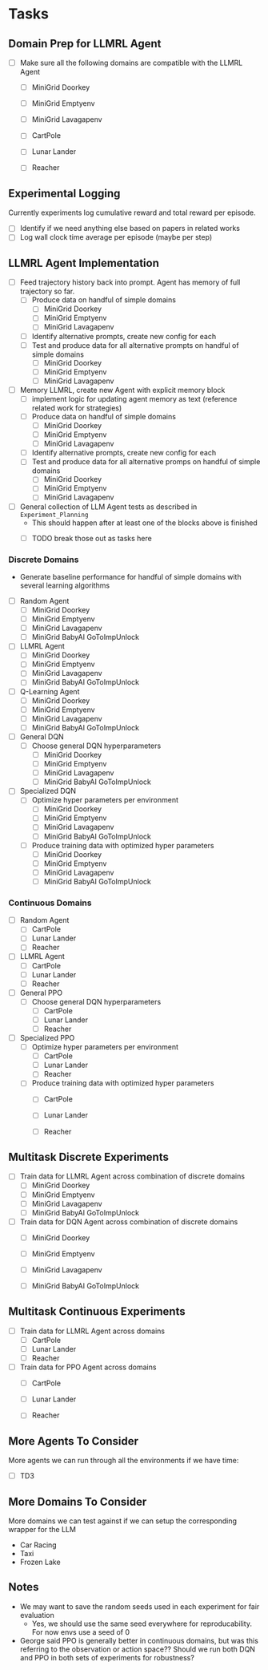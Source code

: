 # Tasks

## Domain Prep for LLMRL Agent

- [ ] Make sure all the following domains are compatible with the LLMRL Agent
  - [ ] MiniGrid Doorkey
  - [ ] MiniGrid Emptyenv
  - [ ] MiniGrid Lavagapenv

  - [ ] CartPole
  - [ ] Lunar Lander
  - [ ] Reacher

## Experimental Logging

Currently experiments log cumulative reward and total reward per episode.

- [ ] Identify if we need anything else based on papers in related works
- [ ] Log wall clock time average per episode (maybe per step)

## LLMRL Agent Implementation

- [ ] Feed trajectory history back into prompt. Agent has memory of full trajectory so far.
  - [ ] Produce data on handful of simple domains
    - [ ] MiniGrid Doorkey
    - [ ] MiniGrid Emptyenv
    - [ ] MiniGrid Lavagapenv
  - [ ] Identify alternative prompts, create new config for each
  - [ ] Test and produce data for all alternative prompts on handful of simple domains
    - [ ] MiniGrid Doorkey
    - [ ] MiniGrid Emptyenv
    - [ ] MiniGrid Lavagapenv

- [ ] Memory LLMRL, create new Agent with explicit memory block
  - [ ] implement logic for updating agent memory as text (reference related work for strategies)
  - [ ] Produce data on handful of simple domains
    - [ ] MiniGrid Doorkey
    - [ ] MiniGrid Emptyenv
    - [ ] MiniGrid Lavagapenv
  - [ ] Identify alternative prompts, create new config for each
  - [ ] Test and produce data for all alternative promps on handful of simple domains
    - [ ] MiniGrid Doorkey
    - [ ] MiniGrid Emptyenv
    - [ ] MiniGrid Lavagapenv

- [ ] General collection of LLM Agent tests as described in `Experiment_Planning`
  - This should happen after at least one of the blocks above is finished
  - [ ] TODO break those out as tasks here


### Discrete Domains

- Generate baseline performance for handful of simple domains with several learning algorithms

- [ ] Random Agent
  - [ ] MiniGrid Doorkey
  - [ ] MiniGrid Emptyenv
  - [ ] MiniGrid Lavagapenv
  - [ ] MiniGrid BabyAI GoToImpUnlock
- [ ] LLMRL Agent
  - [ ] MiniGrid Doorkey
  - [ ] MiniGrid Emptyenv
  - [ ] MiniGrid Lavagapenv
  - [ ] MiniGrid BabyAI GoToImpUnlock
- [ ] Q-Learning Agent
  - [ ] MiniGrid Doorkey
  - [ ] MiniGrid Emptyenv
  - [ ] MiniGrid Lavagapenv
  - [ ] MiniGrid BabyAI GoToImpUnlock
- [ ] General DQN
  - [ ] Choose general DQN hyperparameters
    - [ ] MiniGrid Doorkey
    - [ ] MiniGrid Emptyenv
    - [ ] MiniGrid Lavagapenv
    - [ ] MiniGrid BabyAI GoToImpUnlock
- [ ] Specialized DQN
  - [ ] Optimize hyper parameters per environment
    - [ ] MiniGrid Doorkey
    - [ ] MiniGrid Emptyenv
    - [ ] MiniGrid Lavagapenv
    - [ ] MiniGrid BabyAI GoToImpUnlock
  - [ ] Produce training data with optimized hyper parameters
    - [ ] MiniGrid Doorkey
    - [ ] MiniGrid Emptyenv
    - [ ] MiniGrid Lavagapenv
    - [ ] MiniGrid BabyAI GoToImpUnlock

### Continuous Domains

- [ ] Random Agent
  - [ ] CartPole
  - [ ] Lunar Lander
  - [ ] Reacher
- [ ] LLMRL Agent
  - [ ] CartPole
  - [ ] Lunar Lander
  - [ ] Reacher
- [ ] General PPO
  - [ ] Choose general DQN hyperparameters
    - [ ] CartPole
    - [ ] Lunar Lander
    - [ ] Reacher
- [ ] Specialized PPO
  - [ ] Optimize hyper parameters per environment
    - [ ] CartPole
    - [ ] Lunar Lander
    - [ ] Reacher
  - [ ] Produce training data with optimized hyper parameters
    - [ ] CartPole
    - [ ] Lunar Lander
    - [ ] Reacher


## Multitask Discrete Experiments

- [ ] Train data for LLMRL Agent across combination of discrete domains
  - [ ] MiniGrid Doorkey
  - [ ] MiniGrid Emptyenv
  - [ ] MiniGrid Lavagapenv
  - [ ] MiniGrid BabyAI GoToImpUnlock
- [ ] Train data for DQN Agent across combination of discrete domains
  - [ ] MiniGrid Doorkey
  - [ ] MiniGrid Emptyenv
  - [ ] MiniGrid Lavagapenv
  - [ ] MiniGrid BabyAI GoToImpUnlock


## Multitask Continuous Experiments

- [ ] Train data for LLMRL Agent across domains
  - [ ] CartPole
  - [ ] Lunar Lander
  - [ ] Reacher
- [ ] Train data for PPO Agent across domains
  - [ ] CartPole
  - [ ] Lunar Lander
  - [ ] Reacher


## More Agents To Consider

  More agents we can run through all the environments if we have time:

- [ ] TD3

## More Domains To Consider

  More domains we can test against if we can setup the corresponding wrapper for the LLM
  
- Car Racing
- Taxi
- Frozen Lake

## Notes

- We may want to save the random seeds used in each experiment for fair evaluation
  - Yes, we should use the same seed everywhere for reproducability. For now envs use a seed of 0
- George said PPO is generally better in continuous domains, but was this referring to the observation or action space?? Should we run both DQN and PPO in both sets of experiments for robustness?


